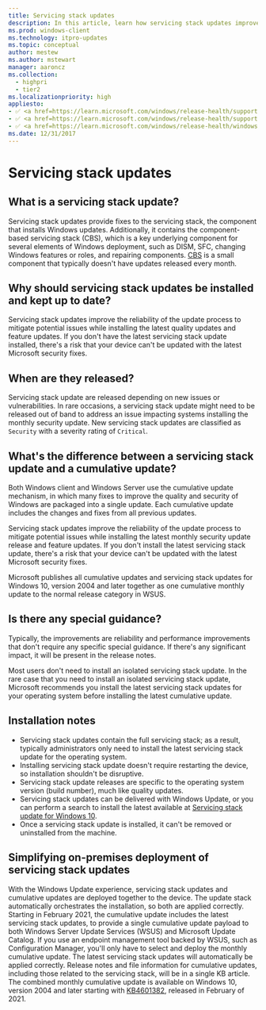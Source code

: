 ```yaml
---
title: Servicing stack updates
description: In this article, learn how servicing stack updates improve the code that installs the other updates.
ms.prod: windows-client
ms.technology: itpro-updates
ms.topic: conceptual
author: mestew
ms.author: mstewart
manager: aaroncz
ms.collection:
  - highpri
  - tier2
ms.localizationpriority: high
appliesto: 
- ✅ <a href=https://learn.microsoft.com/windows/release-health/supported-versions-windows-client target=_blank>Windows 11</a>
- ✅ <a href=https://learn.microsoft.com/windows/release-health/supported-versions-windows-client target=_blank>Windows 10</a>
- ✅ <a href=https://learn.microsoft.com/windows/release-health/windows-server-release-info target=_blank>Windows Server </a>
ms.date: 12/31/2017
---
```


# Servicing stack updates

## What is a servicing stack update?

Servicing stack updates provide fixes to the servicing stack, the component that installs Windows updates. Additionally, it contains the component-based servicing stack (CBS), which is a key underlying component for several elements of Windows deployment, such as DISM, SFC, changing Windows features or roles, and repairing components. [CBS](https://techcommunity.microsoft.com/t5/ask-the-performance-team/understanding-component-based-servicing/ba-p/373012) is a small component that typically doesn't have updates released every month.

## Why should servicing stack updates be installed and kept up to date?
  
Servicing stack updates improve the reliability of the update process to mitigate potential issues while installing the latest quality updates and feature updates. If you don't have the latest servicing stack update installed, there's a risk that your device can't be updated with the latest Microsoft security fixes.

## When are they released?

Servicing stack update are released depending on new issues or vulnerabilities. In rare occasions, a servicing stack update might need to be released out of band to address an issue impacting systems installing the monthly security update. New servicing stack updates are classified as `Security` with a severity rating of `Critical`.


## What's the difference between a servicing stack update and a cumulative update?

Both Windows client and Windows Server use the cumulative update mechanism, in which many fixes to improve the quality and security of Windows are packaged into a single update. Each cumulative update includes the changes and fixes from all previous updates.

Servicing stack updates improve the reliability of the update process to mitigate potential issues while installing the latest monthly security update release and feature updates. If you don't install the latest servicing stack update, there's a risk that your device can't be updated with the latest Microsoft security fixes.

Microsoft publishes all cumulative updates and servicing stack updates for Windows 10, version 2004 and later together as one cumulative monthly update to the normal release category in WSUS.

## Is there any special guidance?

Typically, the improvements are reliability and performance improvements that don't require any specific special guidance. If there's any significant impact, it will be present in the release notes.

Most users don't need to install an isolated servicing stack update. In the rare case that you need to install an isolated servicing stack update, Microsoft recommends you install the latest servicing stack updates for your operating system before installing the latest cumulative update.

## Installation notes

* Servicing stack updates contain the full servicing stack; as a result, typically administrators only need to install the latest servicing stack update for the operating system.
* Installing servicing stack update doesn't require restarting the device, so installation shouldn't be disruptive. 
* Servicing stack update releases are specific to the operating system version (build number), much like quality updates.
* Servicing stack updates can be delivered with Windows Update, or you can perform a search to install the latest available at [Servicing stack update for Windows 10](https://portal.msrc.microsoft.com/security-guidance/advisory/ADV990001).
* Once a servicing stack update is installed, it can't be removed or uninstalled from the machine.

## Simplifying on-premises deployment of servicing stack updates

With the Windows Update experience, servicing stack updates and cumulative updates are deployed together to the device. The update stack automatically orchestrates the installation, so both are applied correctly. Starting in February 2021, the cumulative update includes the latest servicing stack updates, to provide a single cumulative update payload to both Windows Server Update Services (WSUS) and Microsoft Update Catalog. If you use an endpoint management tool backed by WSUS, such as Configuration Manager, you'll only have to select and deploy the monthly cumulative update. The latest servicing stack updates will automatically be applied correctly. Release notes and file information for cumulative updates, including those related to the servicing stack, will be in a single KB article. The combined monthly cumulative update is available on Windows 10, version 2004 and later starting with [KB4601382](https://support.microsoft.com/kb/4601382), released in February of 2021.


